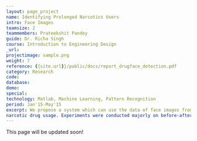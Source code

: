 ```yaml
---
layout: page_project
name: Identifying Prolonged Narcotics Users
intro: Face Images
teamsize: 2
teammembers: Prateekshit Pandey
guide: Dr. Richa Singh
course: Introduction to Engineering Design
_url: 
projectimage: sample.png
weight: 7
reference: {{site.url}}/public/docs/report_drugface_detection.pdf
category: Research
code: 
database:
demo:
special:
technology: Matlab, Machine Learning, Pattern Recognition
period: Jan'15-May'15
excerpt: We propose a system which can use the data of face images from such sources and identify faces possibly altered by prolonged
narcotic drug usage. Experiments were conducted majorly on before-after drug mug-shot images made public by Multinomah Sheriff County Office. We use three different types of feature extraction techniques: HoG, Local Binary Patterns and Color Histogram, over which we apply a Support Vector Machine with different kernels to classify the face images.
---
```

This page will be updated soon!